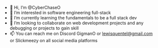 - 👋 Hi, I’m @CyberChaseO
- 👀 I’m interested in software engineering full-stack
- 🌱 I’m currently learning the fundamentals to be a full stack dev
- 💞️ I’m looking to collaborate on web development projects and any debugging or projects to gain skill
- 📫 You can reach me on Discord GigmanO or lewisquentel@gmail.com or Slickmeezy on all social media platforms 

<!---
CyberChaseO/CyberChaseO is a ✨ special ✨ repository because its `README.md` (this file) appears on your GitHub profile.
You can click the Preview link to take a look at your changes.
--->

